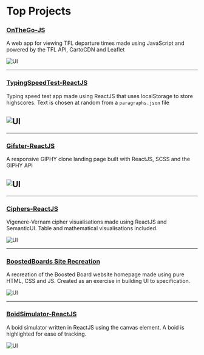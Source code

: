 # Top Projects

### [OnTheGo-JS](https://github.com/KGDavidson/OnTheGo-JS)

A web app for viewing TFL departure times made using JavaScript and powered by the TFL API, CartoCDN and Leaflet

![UI](https://i.postimg.cc/76NGRDRF/GIF-30-04-2022-17-02-50.gif)

---

### [TypingSpeedTest-ReactJS](https://github.com/KGDavidson/TypingSpeedTest-ReactJS)

Typing speed test app made using ReactJS that uses localStorage to store highscores. Text is chosen at random from a `paragraphs.json` file

## ![UI](https://i.postimg.cc/cLbtSWQV/GIF-30-04-2022-11-02-26.gif)

---

### [Gifster-ReactJS](https://github.com/KGDavidson/Gifster-ReactJS)

A responsive GIPHY clone landing page built with ReactJS, SCSS and the GIPHY API

## ![UI](https://i.postimg.cc/PxYkkxr3/GIF-21-05-2022-03-15-23.gif)

---

### [Ciphers-ReactJS](https://github.com/KGDavidson/Ciphers-ReactJS)

Vigenere-Vernam cipher visualisations made using ReactJS and SemanticUI. Table and mathematical visualisations included.

![UI](https://iili.io/VvICS2.gif)

---

### [BoostedBoards Site Recreation](https://github.com/KGDavidson/BoostedBoardsSiteRecreation-Web)

A recreation of the Boosted Board website homepage made using pure HTML, CSS and JS. Created as an exercise in building UI to specification.

![UI](https://i.postimg.cc/26MKmZqk/ezgif-4-53eed4798a.gif)

---

### [BoidSimulator-ReactJS](https://github.com/KGDavidson/BoidSimulator-ReactJS)

A boid simulator written in ReactJS using the canvas element. A boid is highlighted for ease of tracking.

![UI](https://i.postimg.cc/JzBKSfV2/GIF-27-04-2022-03-43-53.gif)
